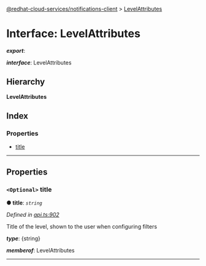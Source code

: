 [@redhat-cloud-services/notifications-client](../README.md) > [LevelAttributes](../interfaces/levelattributes.md)

# Interface: LevelAttributes

*__export__*: 

*__interface__*: LevelAttributes

## Hierarchy

**LevelAttributes**

## Index

### Properties

* [title](levelattributes.md#title)

---

## Properties

<a id="title"></a>

### `<Optional>` title

**● title**: *`string`*

*Defined in [api.ts:902](https://github.com/karelhala/javascript-clients/blob/master/packages/hooks/api.ts#L902)*

Title of the level, shown to the user when configuring filters

*__type__*: {string}

*__memberof__*: LevelAttributes

___

